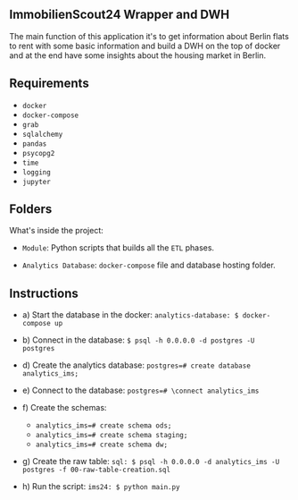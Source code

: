 ImmobilienScout24 Wrapper and DWH
-------------------

The main function of this application it's to get information about Berlin flats to rent with some basic information and build a DWH on the top of docker and at the end have some insights about the housing market in Berlin.

Requirements
--------------------
- `docker`
- `docker-compose`
- `grab`
- `sqlalchemy`
- `pandas`
- `psycopg2`
- `time`
- `logging`
- `jupyter`

Folders
--------------------

What's inside the project:

* `Module`: Python scripts that builds all the `ETL` phases. 

* `Analytics Database`: `docker-compose` file and database hosting folder. 

Instructions
--------------------
 - a) Start the database in the docker: `analytics-database: $ docker-compose up` 
 
 - b) Connect in the database: `$ psql -h 0.0.0.0 -d postgres -U postgres`
 
 - d) Create the analytics database:  `postgres=# create database analytics_ims;`
 
 - e) Connect to the database: `postgres=# \connect analytics_ims` 
 
 - f) Create the schemas: 
    - `analytics_ims=# create schema ods;`  
    - `analytics_ims=# create schema staging;` 
    - `analytics_ims=# create schema dw;` 
 
 - g) Create the raw table: `sql: $ psql -h 0.0.0.0 -d analytics_ims -U postgres -f 00-raw-table-creation.sql`
 
 - h) Run the script: `ims24: $ python main.py`